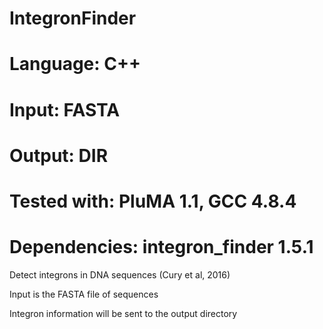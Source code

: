# IntegronFinder
# Language: C++
# Input: FASTA
# Output: DIR
# Tested with: PluMA 1.1, GCC 4.8.4
# Dependencies: integron_finder 1.5.1

Detect integrons in DNA sequences (Cury et al, 2016)

Input is the FASTA file of sequences

Integron information will be sent to the output directory
